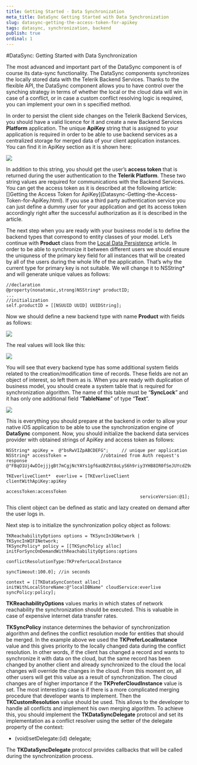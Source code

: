 ```yaml
---
title: Getting Started - Data Synchronization
meta_title: DataSync Getting Started with Data Synchronization
slug: datasync-getting-the-access-token-for-apikey
tags: datasync, synchronization, backend
publish: true
ordinal: 1
---
```


#DataSync: Getting Started with Data Synchronization

The most advanced and important part of the DataSync component is of course its data-sync functionality. The DataSync components synchronizes the locally stored data with the Telerik Backend Services. Thanks to the flexible API, the DataSync component allows you to have control over the synching strategy in terms of whether the local or the cloud data will win in case of a conflict, or in case a custom conflict resolving logic is required, you can implement your own in s specified method.

In order to persist the client side changes on the Telerik Backend Services, you should have a valid licence for it and create a new Backend Services **Platform** application. The unique **ApiKey** string that is assigned to your application is required in order to be able to use backend services as a centralized storage for merged data of your client application instances. You can find it in ApiKey section as it is shown here:

<img src="../images/datasync-getting-started-data-synchronization001.png"/>

In addition to this string, you should get the user’s **access token** that is returned during the user authentication to the **Telerik Platform**. These two string values are required for communications with the Backend Services. You can get the access token as it is described at the following article: []Getting the Access Token for ApiKey](Datasync-Getting-the-Access-Token-for-ApiKey.html). If you use a third party authentication service you can just define a dummy user for your application and get its access token accordingly right after the successful authorization as it is described in the article.

The next step when you are ready with your business model is to define the backend types that correspond to entity classes of your model. Let’s continue with **Product** class from the [Local Data Persistence](Datasync-Getting-Started-Local-Data-Persistence.html) article. In order to be able to synchronize it between different users we should ensure the uniquness of the primary key field for all instances that will be created by all of the users during the whole life of the application. That’s why the current type for primary key is not suitable. We will change it to NSString* and will generate unique values as follows:

	//declaration
	@property(nonatomic,strong)NSString* productID;
	...
	//initialization 
	self.productID = [[NSUUID UUID] UUIDString];


Now we should define a new backend type with name **Product** with fields as follows:

<img src="../images/datasync-getting-started-data-synchronization002.png"/>

The real values will look like this:

<img src="../images/datasync-getting-started-data-synchronization003.png"/>

You will see that every backend type has some additional system fields related to the creation/modification time of records. These fields are not an object of interest, so left them as is. When you are ready with duplication of business model, you should create a system table that is required for synchronization algorithm. The name of this table must be “**SyncLock**” and it has only one additional field “**TableName**” of type “**Text**”. 
 
<img src="../images/datasync-getting-started-data-synchronization004.png"/>
 
This is everything you should prepare at the backend in order to allow your native iOS application to be able to use the synchronization engine of **DataSync** component. 
Now, you should initialize the backend data services provider with obtained strings of ApiKey and access token as follows:
	
	NSString* apiKey =  @"bsRwVIZpABCDEFG"; 	// unique per application
	NSString* accessToken =				//obtained from Auth request's response @"FBqO1Uj4wDIejjjgBt7mCgjNcYAYs1gf6aUBZVt8oLyS6h9riy3YHB8IR0fSeJUYcdZ9q7j0QvTTpe6FzUetL5an4yR4mR8v8DSXPjrBAxObinr3uFt6VpVI1NMLYZPVUZwES9fFWD3LqgG4cQVjQlzF5qzpzdsRfZ9kTBLQHwWtLYi49ABCDEFGH"; 	
    
	TKEverliveClient*  everlive = [TKEverliveClient clientWithApiKey:apiKey
    					                                  accessToken:accessToken
                       						           serviceVersion:@1];


This client object can be defined as static and lazy created on demand after the user logs in. 

Next step is to initialize the synchronization policy object as follows:

	TKReachabilityOptions options = TKSyncIn3GNetwork | TKSyncInWIFINetwork;
	TKSyncPolicy* policy = [[TKSyncPolicy alloc] initForSyncOnDemandWithReachabilityOptions:options
    				                                                   conflictResolutionType:TKPreferLocalInstance
                   	            		                                           syncTimeout:100.0]; //in seconds

	context = [[TKDataSyncContext alloc] initWithLocalStoreName:@"localDBName" cloudService:everlive syncPolicy:policy];

**TKReachabilityOptions** values marks in which states of network reachability the synchronization should be executed. This is valuable in case of expensive internet data transfer rates.

**TKSyncPolicy** instance determines the behavior of synchronization algorithm and defines the conflict resolution mode for entities that should be merged. In the example above we used the **TKPreferLocalInstance** value and this gives priority to the locally changed data during the conflict resolution. In other words, if the client has changed a record and wants to synchronize it with data on the cloud, but the same record has been changed by another client and already synchronized to the cloud the local changes will override the changes in the cloud. From this moment on, all other users will get this value as a result of synchronization. The cloud changes are of higher importance if the **TKPreferCloudInstance** value is set.
The most interesting case is if there is a more complicated merging procedure that developer wants to implement. Then the **TKCustomResolution** value should be used. This allows to the developer to handle all conflicts and implement his own merging algorithm. To achieve this, you should implement the **TKDataSyncDelegate** protocol and set its implementation as a conflict resolver using the setter of the delegate property of the context:

- (void)setDelegate:(id<TKDataSyncDelegate>) delegate;

The **TKDataSyncDelegate** protocol provides callbacks that will be called during the synchronization process.



